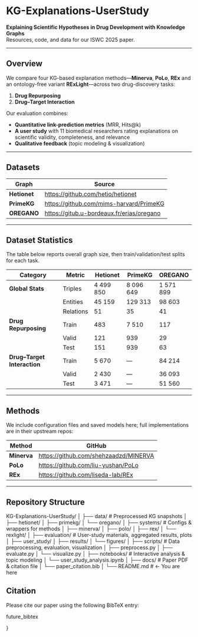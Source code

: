 # KG-Explanations-UserStudy

**Explaining Scientific Hypotheses in Drug Development with Knowledge Graphs**  
Resources, code, and data for our ISWC 2025 paper.

---

##  Overview

We compare four KG-based explanation methods—**Minerva**, **PoLo**, **REx** and an ontology-free variant **RExLight**—across two drug-discovery tasks:

1. **Drug Repurposing**  
2. **Drug–Target Interaction**

Our evaluation combines:

- **Quantitative link-prediction metrics** (MRR, Hits@k)  
- **A user study** with 11 biomedical researchers rating explanations on scientific validity, completeness, and relevance  
- **Qualitative feedback** (topic modeling & visualization)

---

##  Datasets

| Graph    | Source                                                         |
| -------- | -------------------------------------------------------------- |
| **Hetionet**  | https://github.com/hetio/hetionet                           |
| **PrimeKG**   | https://github.com/mims-harvard/PrimeKG                     |
| **OREGANO**   | https://gitub.u-bordeaux.fr/erias/oregano                   |

---

##  Dataset Statistics

The table below reports overall graph size, then train/validation/test splits for each task.

| Category                    | Metric   | Hetionet  | PrimeKG   | OREGANO   |
| --------------------------- | -------- | --------- | --------- | --------- |
| **Global Stats**            | Triples  | 4 499 850 | 8 096 649 | 1 571 899 |
|                             | Entities |  45 159   | 129 313   |  98 603   |
|                             | Relations|    51     |    35     |    41     |
| **Drug Repurposing**        | Train    |    483    |  7 510    |    117    |
|                             | Valid    |    121    |    939    |     29    |
|                             | Test     |    151    |    939    |     63    |
| **Drug–Target Interaction** | Train    |  5 670    |    —      |  84 214   |
|                             | Valid    |  2 430    |    —      |  36 093   |
|                             | Test     |  3 471    |    —      |  51 560   |

---

##  Methods

We include configuration files and saved models here; full implementations are in their upstream repos:

| Method     | GitHub                                          |
| ---------- | ----------------------------------------------- |
| **Minerva**  | https://github.com/shehzaadzd/MINERVA           |
| **PoLo**     | https://github.com/liu-yushan/PoLo               |
| **REx**      | https://github.com/liseda-lab/REx                |


---

## Repository Structure

KG-Explanations-UserStudy/
│
├── data/ # Preprocessed KG snapshots
│ ├── hetionet/
│ ├── primekg/
│ └── oregano/
│
├── systems/ # Configs & wrappers for methods
│ ├── minerva/
│ ├── polo/
│ ├── rex/
│ └── rexlight/
│
├── evaluation/ # User-study materials, aggregated results, plots
│ ├── user_study/
│ ├── results/
│ └── figures/
│
├── scripts/ # Data preprocessing, evaluation, visualization
│ ├── preprocess.py
│ ├── evaluate.py
│ └── visualize.py
│
├── notebooks/ # Interactive analysis & topic modeling
│ └── user_study_analysis.ipynb
│
├── docs/ # Paper PDF & citation file
│ └── paper_citation.bib
│
└── README.md # ← You are here



## Citation
Please cite our paper using the following BibTeX entry:

future_bibtex

}

